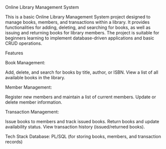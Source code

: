 Online Library Management System

This is a basic Online Library Management System project designed to manage books, members, and transactions within a library. It provides functionalities for adding, deleting, and searching for books, as well as issuing and returning books for library members. The project is suitable for beginners learning to implement database-driven applications and basic CRUD operations.


Features


Book Management:

Add, delete, and search for books by title, author, or ISBN.
View a list of all available books in the library.

Member Management:

Register new members and maintain a list of current members.
Update or delete member information.

Transaction Management:

Issue books to members and track issued books.
Return books and update availability status.
View transaction history (issued/returned books).


Tech Stack
Database: PL/SQL (for storing books, members, and transaction records)
